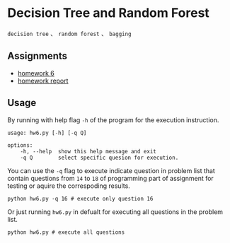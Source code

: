 # Decision Tree and Random Forest
`decision tree` 、 `random forest` 、 `bagging`

## Assignments
* [homework 6](./hw6.pdf)
* [homework report](./hw6_report.pdf)

## Usage
By running with help flag `-h` of the program for the execution instruction.
```
usage: hw6.py [-h] [-q Q]

options:
    -h, --help  show this help message and exit
    -q Q        select specific quesion for execution.
```
You can use the `-q` flag to execute indicate question in problem list that contain questions from `14` to `18` of programming part of assignment for testing or aquire the correspoding results.

``` shell
python hw6.py -q 16 # execute only question 16
```

Or just running `hw6.py` in defualt for executing all questions in the problem list.

``` shell
python hw6.py # execute all questions
```
